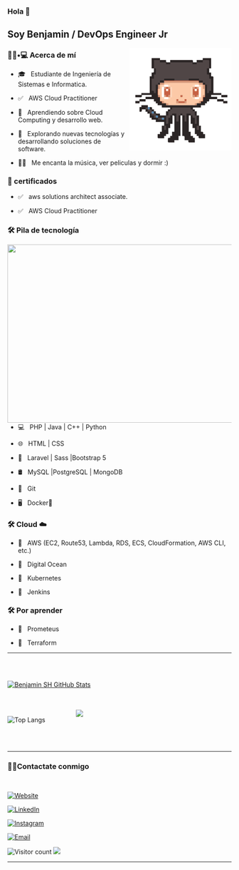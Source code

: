 ### Hola 👋<h2> Soy Benjamin / DevOps Engineer Jr</h2>

<img align='right' src="https://raw.githubusercontent.com/iCharlesZ/FigureBed/master/img/octocat.gif" width="230">

<h3> 👨🏻•💻 Acerca de mí </h3>


- 🎓 &nbsp; Estudiante de Ingeniería de Sistemas e Informatica.

- ✅ &nbsp; AWS  Cloud Practitioner

- 🌱 &nbsp; Aprendiendo sobre Cloud Computing y desarrollo web.

- 🤔 &nbsp; Explorando nuevas tecnologías y desarrollando soluciones de software.

- 🙋‍♂️ &nbsp; Me encanta la música, ver peliculas y dormir :)


<h3> 📜 certificados </h3>

- ✅ &nbsp; aws solutions architect associate.

- ✅ &nbsp; AWS  Cloud Practitioner


<h3>🛠 Pila de tecnología</h3>

<img align='right' src="https://www.contrastsecurity.com/hs-fs/hubfs/images/DevOps%20Solutions/devops-old-way.gif?width=1322&name=devops-old-way.gif" height="400" width="600">

- 💻 &nbsp; PHP | Java | C++ | Python 

- 🌐 &nbsp; HTML | CSS 

- 🔧 &nbsp;   Laravel | Sass |Bootstrap 5

- 🛢 &nbsp; MySQL |PostgreSQL | MongoDB

- 🔧 &nbsp; Git 

- 🖥 &nbsp; Docker🐳 


<h3>🛠 Cloud ☁️</h3>

- 🔧 &nbsp; AWS (EC2, Route53, Lambda, RDS, ECS, CloudFormation, AWS CLI, etc.) 

- 🔧 &nbsp; Digital Ocean

- 🔧 &nbsp; Kubernetes

- 🔧 &nbsp; Jenkins

<h3>🛠 Por aprender</h3>

- 🔧 &nbsp; Prometeus

- 🔧 &nbsp; Terraform
<hr>


<br/><br/>

[![Benjamin SH GitHub Stats](https://github-readme-stats.vercel.app/api?username=benjaminsucasaire&show_icons=true)](https://github.com/benjaminsucasaire)

<br/>

<br/>

<img src="https://media.giphy.com/media/M9gbBd9nbDrOTu1Mqx/giphy.gif" width="350" align='right'>

![Top Langs](https://github-readme-stats.vercel.app/api/top-langs/?username=benjaminsucasaire&show_icons=true)

<br><br>



<hr>



<h3> 🤝🏻Contactate conmigo </h3>

<br>



<p align="center">

<a href="https://benjaminsucasaire.github.io/portafolio-web-benjaminsh/"><img alt="Website" src="https://img.shields.io/badge/benjamin.sistemascloudcyb.ml-black?style=flat-square&logo=google-chrome"></a>

<a href="https://www.linkedin.com/in/benjamin-abel-sucasaire-huamani-719624182/"><img alt="LinkedIn" src="https://img.shields.io/badge/LinkedIn-Benjamin%20Abel%20Sucasaire-blue?style=flat-square&logo=linkedin"></a>

<a href="https://www.instagram.com/benjamin_abue/"><img alt="Instagram" src="https://img.shields.io/badge/Instagram-benjamin_abue-black?style=flat-square&logo=instagram"></a>

<a href="mailto:benjaminsucasaire@gmail.com"><img alt="Email" src="https://img.shields.io/badge/Email-benjaminsucasaire@gmail.com-blue?style=flat-square&logo=gmail"></a>

</p>





![Visitor count](https://visitor-badge.laobi.icu/badge?page_id=benjaminsucasaire.benjaminsucasaire)   <img src="https://media.giphy.com/media/dxn6fRlTIShoeBr69N/giphy.gif" width="40">




<hr>




